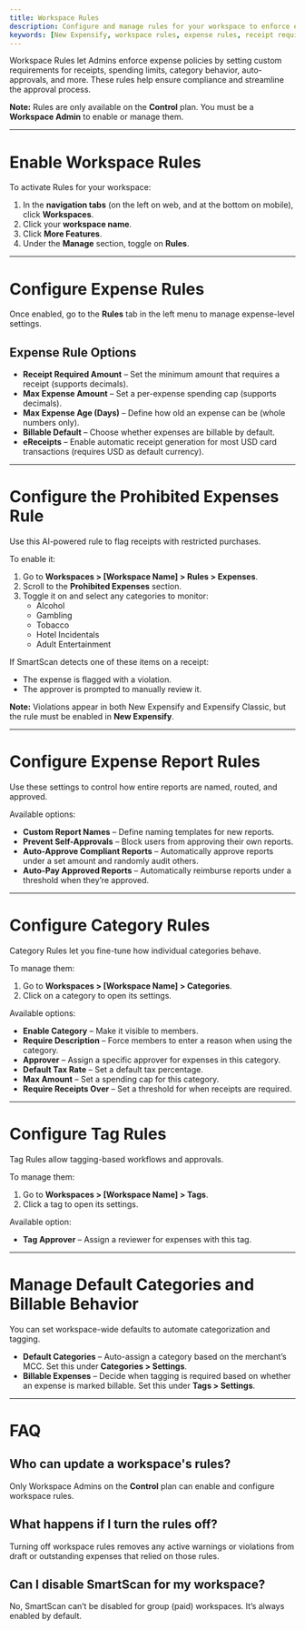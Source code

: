 ```yaml
---
title: Workspace Rules
description: Configure and manage rules for your workspace to enforce expense policies and automate compliance.
keywords: [New Expensify, workspace rules, expense rules, receipt requirements, category rules, self-approvals, prohibited expenses, disable Smartscan, automate expenses, subscription expense, non-reimbursable, default expense handling, control expenses, expense categorization, rule-based expenses]
---
```


Workspace Rules let Admins enforce expense policies by setting custom requirements for receipts, spending limits, category behavior, auto-approvals, and more. These rules help ensure compliance and streamline the approval process.

**Note:** Rules are only available on the **Control** plan. You must be a **Workspace Admin** to enable or manage them.

---

# Enable Workspace Rules

To activate Rules for your workspace:

1. In the **navigation tabs** (on the left on web, and at the bottom on mobile), click **Workspaces**.
2. Click your **workspace name**.
3. Click **More Features**.
4. Under the **Manage** section, toggle on **Rules**.

---

# Configure Expense Rules

Once enabled, go to the **Rules** tab in the left menu to manage expense-level settings.

## Expense Rule Options

- **Receipt Required Amount** – Set the minimum amount that requires a receipt (supports decimals).
- **Max Expense Amount** – Set a per-expense spending cap (supports decimals).
- **Max Expense Age (Days)** – Define how old an expense can be (whole numbers only).
- **Billable Default** – Choose whether expenses are billable by default.
- **eReceipts** – Enable automatic receipt generation for most USD card transactions (requires USD as default currency).

---

# Configure the Prohibited Expenses Rule

Use this AI-powered rule to flag receipts with restricted purchases.

To enable it:

1. Go to **Workspaces > [Workspace Name] > Rules > Expenses**.
2. Scroll to the **Prohibited Expenses** section.
3. Toggle it on and select any categories to monitor:
   - Alcohol
   - Gambling
   - Tobacco
   - Hotel Incidentals
   - Adult Entertainment

If SmartScan detects one of these items on a receipt:
- The expense is flagged with a violation.
- The approver is prompted to manually review it.

**Note:** Violations appear in both New Expensify and Expensify Classic, but the rule must be enabled in **New Expensify**.

---

# Configure Expense Report Rules

Use these settings to control how entire reports are named, routed, and approved.

Available options:

- **Custom Report Names** – Define naming templates for new reports.
- **Prevent Self-Approvals** – Block users from approving their own reports.
- **Auto-Approve Compliant Reports** – Automatically approve reports under a set amount and randomly audit others.
- **Auto-Pay Approved Reports** – Automatically reimburse reports under a threshold when they’re approved.

---

# Configure Category Rules

Category Rules let you fine-tune how individual categories behave.

To manage them:

1. Go to **Workspaces > [Workspace Name] > Categories**.
2. Click on a category to open its settings.

Available options:

- **Enable Category** – Make it visible to members.
- **Require Description** – Force members to enter a reason when using the category.
- **Approver** – Assign a specific approver for expenses in this category.
- **Default Tax Rate** – Set a default tax percentage.
- **Max Amount** – Set a spending cap for this category.
- **Require Receipts Over** – Set a threshold for when receipts are required.

---

# Configure Tag Rules

Tag Rules allow tagging-based workflows and approvals.

To manage them:

1. Go to **Workspaces > [Workspace Name] > Tags**.
2. Click a tag to open its settings.

Available option:

- **Tag Approver** – Assign a reviewer for expenses with this tag.

---

# Manage Default Categories and Billable Behavior

You can set workspace-wide defaults to automate categorization and tagging.

- **Default Categories** – Auto-assign a category based on the merchant’s MCC. Set this under **Categories > Settings**.
- **Billable Expenses** – Decide when tagging is required based on whether an expense is marked billable. Set this under **Tags > Settings**.

---

# FAQ

## Who can update a workspace's rules?

Only Workspace Admins on the **Control** plan can enable and configure workspace rules.

## What happens if I turn the rules off?

Turning off workspace rules removes any active warnings or violations from draft or outstanding expenses that relied on those rules.

## Can I disable SmartScan for my workspace?

No, SmartScan can’t be disabled for group (paid) workspaces. It’s always enabled by default.

